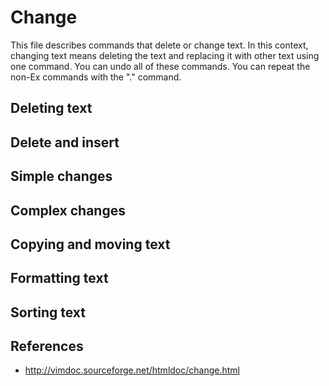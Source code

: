 # Change

This file describes commands that delete or change text. In this context,
changing text means deleting the text and replacing it with other text using
one command. You can undo all of these commands.  You can repeat the non-Ex
commands with the "." command.

## Deleting text

## Delete and insert

## Simple changes

## Complex changes

## Copying and moving text

## Formatting text

## Sorting text

## References

- http://vimdoc.sourceforge.net/htmldoc/change.html
